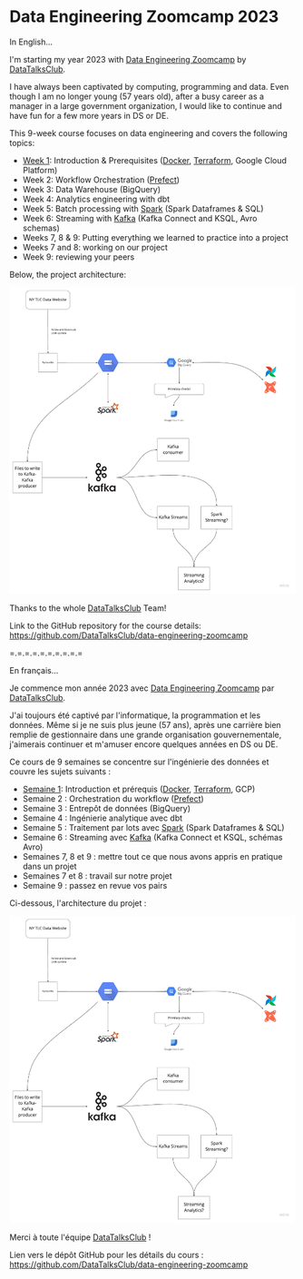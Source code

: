 # Data Engineering Zoomcamp 2023

In English...

I'm starting my year 2023 with [Data Engineering Zoomcamp](https://github.com/DataTalksClub/data-engineering-zoomcamp)
by [DataTalksClub](https://datatalks.club/).

I have always been captivated by computing, programming and data.
Even though I am no longer young (57 years old), after a busy career as a manager
in a large government organization, I would like to continue and have fun for a few more
years in DS or DE.

This 9-week course focuses on data engineering and covers the following topics:

* [Week 1](week1.md): Introduction & Prerequisites ([Docker](https://www.docker.com/), [Terraform](https://www.terraform.io/), Google Cloud Platform)
* Week 2: Workflow Orchestration ([Prefect](https://www.prefect.io/))
* Week 3: Data Warehouse (BigQuery)
* Week 4: Analytics engineering with dbt
* Week 5: Batch processing with [Spark](https://spark.apache.org/) (Spark Dataframes & SQL)
* Week 6: Streaming with [Kafka](https://kafka.apache.org/) (Kafka Connect and KSQL, Avro schemas)
* Weeks 7, 8 & 9: Putting everything we learned to practice into a project
* Weeks 7 and 8: working on our project
* Week 9: reviewing your peers

Below, the project architecture:

![arch_1.jpg](dtc/arch_1.jpg)

Thanks to the whole [DataTalksClub](https://datatalks.club/) Team!

Link to the GitHub repository for the course details: https://github.com/DataTalksClub/data-engineering-zoomcamp

=.=.=.=.=.=.=.=.=.=

En français...

Je commence mon année 2023 avec [Data Engineering Zoomcamp](https://github.com/DataTalksClub/data-engineering-zoomcamp)
par [DataTalksClub](https://datatalks.club/).

J'ai toujours été captivé par l'informatique, la programmation et les données.
Même si je ne suis plus jeune (57 ans), après une carrière bien remplie de gestionnaire
dans une grande organisation gouvernementale, j'aimerais continuer et m'amuser encore quelques
années en DS ou DE.

Ce cours de 9 semaines se concentre sur l'ingénierie des données et couvre les sujets suivants :

* [Semaine 1](week1.md): Introduction et prérequis ([Docker](https://www.docker.com/), [Terraform](https://www.terraform.io/), GCP)
* Semaine 2 : Orchestration du workflow ([Prefect](https://www.prefect.io/))
* Semaine 3 : Entrepôt de données (BigQuery)
* Semaine 4 : Ingénierie analytique avec dbt
* Semaine 5 : Traitement par lots avec [Spark](https://spark.apache.org/) (Spark Dataframes & SQL)
* Semaine 6 : Streaming avec [Kafka](https://kafka.apache.org/) (Kafka Connect et KSQL, schémas Avro)
* Semaines 7, 8 et 9 : mettre tout ce que nous avons appris en pratique dans un projet
* Semaines 7 et 8 : travail sur notre projet
* Semaine 9 : passez en revue vos pairs

Ci-dessous, l'architecture du projet :

![arch_1.jpg](dtc/arch_1.jpg)

Merci à toute l'équipe [DataTalksClub](https://datatalks.club/) !

Lien vers le dépôt GitHub pour les détails du cours : https://github.com/DataTalksClub/data-engineering-zoomcamp